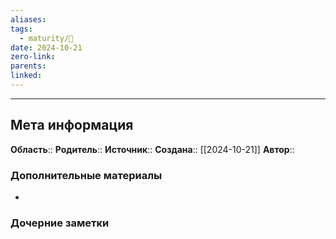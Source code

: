 ```yaml
---
aliases: 
tags:
  - maturity/🌱
date: 2024-10-21
zero-link: 
parents: 
linked:
---
```


***
## Мета информация
**Область**:: 
**Родитель**:: 
**Источник**:: 
**Создана**:: [[2024-10-21]]
**Автор**:: 
### Дополнительные материалы
- 

### Дочерние заметки
<!-- QueryToSerialize: LIST FROM [[]] WHERE contains(Родитель, this.file.link) or contains(parents, this.file.link) -->


